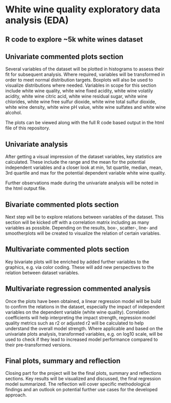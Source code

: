 # White wine quality exploratory data analysis (EDA)
## R code to explore ~5k white wines dataset

## Univariate commented plots section
Several variables of the dataset will be plotted in histograms to assess their fit for subsequent analysis. Where required, variables will be transformed in order to meet normal distribution targets. Boxplots will also be used to visualize distributions where needed. Variables in scope for this section include white wine quality, white wine fixed acidity, white wine volatily acidity, white wine citric acid, white wine residual sugar, white wine chlorides, white wine free sulfur dioxide, white wine total sulfur dioxide, white wine density, white wine pH value, white wine sulfates and white wine alcohol. 

The plots can be viewed along with the full R code based output in the html file of this repository. 

## Univariate analysis
After getting a visual impression of the dataset variables, key statistics are calculated. These include the range and the mean for the potential independent variables and a closer look at min, 1st quartile, median, mean, 3rd quartile and max for the potential dependent variable white wine quality. 

Further observations made during the univariate analysis will be noted in the html output file. 

## Bivariate commented plots section
Next step will be to explore relations between variables of the dataset. This section will be kicked off with a correlation matrix including as many variables as possible. Depending on the results, box-, scatter-, line- and smootherplots will be created to visualize the relation of certain variables. 

## Multivariate commented plots section
Key bivariate plots will be enriched by added further variables to the graphics, e.g. via color coding. These will add new perspectives to the relation between dataset variables. 

## Multivariate regression commented analysis
Once the plots have been obtained, a linear regression model will be build to confirm the relations in the dataset, especially the impact of independent variables on the dependent variable (white wine quality). Correlation coefficients will help interpreting the impact strength, regression model quality metrics such as r2 or adjusted r2 will be calculated to help understand the overall model strength. Where applicable and based on the univariate plots analysis, transformed variables, e.g. on log10 scale, will be used to check if they lead to increased model performance compared to their pre-transformed versions.

## Final plots, summary and reflection
Closing part for the project will be the final plots, summary and reflections sections. Key results will be visualized and discussed, the final regression model summarized. The reflection will cover specific methodological findings and an outlook on potential further use cases for the developed approach. 
